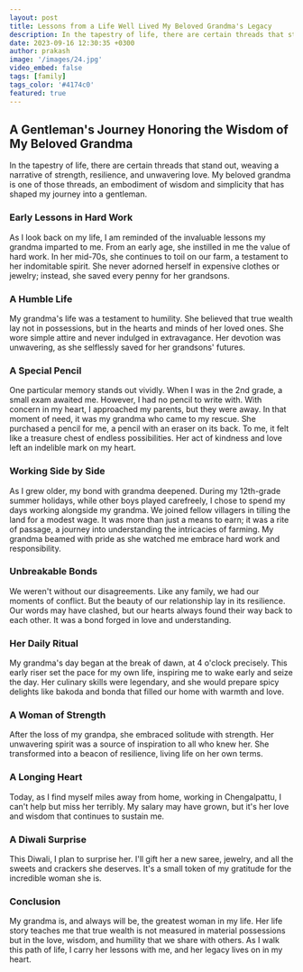 ```yaml
---
layout: post
title: Lessons from a Life Well Lived My Beloved Grandma's Legacy
description: In the tapestry of life, there are certain threads that stand out, weaving a narrative of strength, resilience, and unwavering love 
date: 2023-09-16 12:30:35 +0300
author: prakash
image: '/images/24.jpg'
video_embed: false
tags: [family]
tags_color: '#4174c0'
featured: true
---
```


## A Gentleman's Journey Honoring the Wisdom of My Beloved Grandma

In the tapestry of life, there are certain threads that stand out, weaving a narrative of strength, resilience, and unwavering love. My beloved grandma is one of those threads, an embodiment of wisdom and simplicity that has shaped my journey into a gentleman.

### Early Lessons in Hard Work

As I look back on my life, I am reminded of the invaluable lessons my grandma imparted to me. From an early age, she instilled in me the value of hard work. In her mid-70s, she continues to toil on our farm, a testament to her indomitable spirit. She never adorned herself in expensive clothes or jewelry; instead, she saved every penny for her grandsons.

### A Humble Life

My grandma's life was a testament to humility. She believed that true wealth lay not in possessions, but in the hearts and minds of her loved ones. She wore simple attire and never indulged in extravagance. Her devotion was unwavering, as she selflessly saved for her grandsons' futures.

### A Special Pencil

One particular memory stands out vividly. When I was in the 2nd grade, a small exam awaited me. However, I had no pencil to write with. With concern in my heart, I approached my parents, but they were away. In that moment of need, it was my grandma who came to my rescue. She purchased a pencil for me, a pencil with an eraser on its back. To me, it felt like a treasure chest of endless possibilities. Her act of kindness and love left an indelible mark on my heart.

### Working Side by Side

As I grew older, my bond with grandma deepened. During my 12th-grade summer holidays, while other boys played carefreely, I chose to spend my days working alongside my grandma. We joined fellow villagers in tilling the land for a modest wage. It was more than just a means to earn; it was a rite of passage, a journey into understanding the intricacies of farming. My grandma beamed with pride as she watched me embrace hard work and responsibility.

### Unbreakable Bonds

We weren't without our disagreements. Like any family, we had our moments of conflict. But the beauty of our relationship lay in its resilience. Our words may have clashed, but our hearts always found their way back to each other. It was a bond forged in love and understanding.

### Her Daily Ritual

My grandma's day began at the break of dawn, at 4 o'clock precisely. This early riser set the pace for my own life, inspiring me to wake early and seize the day. Her culinary skills were legendary, and she would prepare spicy delights like bakoda and bonda that filled our home with warmth and love.

### A Woman of Strength

After the loss of my grandpa, she embraced solitude with strength. Her unwavering spirit was a source of inspiration to all who knew her. She transformed into a beacon of resilience, living life on her own terms.

### A Longing Heart

Today, as I find myself miles away from home, working in Chengalpattu, I can't help but miss her terribly. My salary may have grown, but it's her love and wisdom that continues to sustain me.

### A Diwali Surprise

This Diwali, I plan to surprise her. I'll gift her a new saree, jewelry, and all the sweets and crackers she deserves. It's a small token of my gratitude for the incredible woman she is.

### Conclusion 

My grandma is, and always will be, the greatest woman in my life. Her life story teaches me that true wealth is not measured in material possessions but in the love, wisdom, and humility that we share with others. As I walk this path of life, I carry her lessons with me, and her legacy lives on in my heart.

